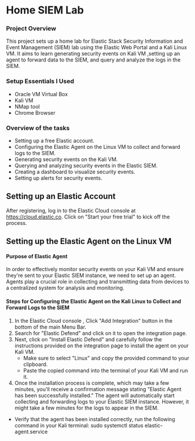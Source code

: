 # Home SIEM Lab

### Project Overview

This project sets up a home lab for Elastic Stack Security Information and Event Management (SIEM) lab using the Elastic Web Portal and a Kali Linux VM. It aims to learn generating security events on Kali VM ,setting up an agent to forward data to the SIEM, and query and analyze the logs in the SIEM.

### Setup Essentials I Used
- Oracle VM Virtual Box
- Kali VM
- NMap tool
- Chrome Browser
  
### Overview of the tasks

- Setting up a free Elastic account.
- Configuring the Elastic Agent on the Linux VM to collect and forward logs to the SIEM.
- Generating security events on the Kali VM.
- Querying and analyzing security events in the Elastic SIEM.
- Creating a dashboard to visualize security events.
- Setting up alerts for security events.

## Setting up an Elastic Account
After registering, log in to the Elastic Cloud console at https://cloud.elastic.co. Click on "Start your free trial" to kick off the process.

## Setting up the Elastic Agent on the Linux VM 

#### Purpose of Elastic Agent

In order to effectively monitor security events on your Kali VM and ensure they're sent to your Elastic SIEM instance, we need to set up an agent. Agents play a crucial role in collecting and transmitting data from devices to a centralized system for analysis and monitoring.

#### Steps for Configuring the Elastic Agent on the Kali Linux to Collect and Forward Logs to the SIEM
1. In the Elastic Cloud console , Click "Add Integration" button in the bottom of the main Menu Bar.
2. Search for "Elastic Defend" and click on it to open the integration page.
3. Next, click on "Install Elastic Defend" and carefully follow the instructions provided on the integration page to install the agent on your Kali VM.
   - Make sure to select "Linux" and copy the provided command to your clipboard.
   - Paste the copied command into the terminal of your Kali VM and run it.
4. Once the installation process is complete, which may take a few minutes, you'll receive a confirmation message stating "Elastic Agent has been successfully installed." The agent will automatically start collecting and forwarding logs to your Elastic SIEM instance. However, it might take a few minutes for the logs to appear in the SIEM.
- Verify that the agent has been installed correctly, run the following command in your Kali terminal:
   sudo systemctl status elastic-agent.service
  



